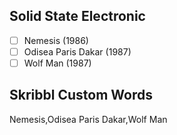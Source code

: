 ## Solid State Electronic
- [ ] Nemesis (1986)
- [ ] Odisea Paris Dakar (1987)
- [ ] Wolf Man (1987)
## Skribbl Custom Words
Nemesis,Odisea Paris Dakar,Wolf Man